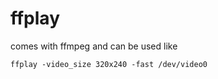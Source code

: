 # ffplay

comes with ffmpeg and can be used like 

```
ffplay -video_size 320x240 -fast /dev/video0
```
